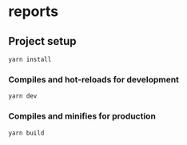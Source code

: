 # reports

## Project setup
```
yarn install
```

### Compiles and hot-reloads for development
```
yarn dev
```

### Compiles and minifies for production
```
yarn build
```
